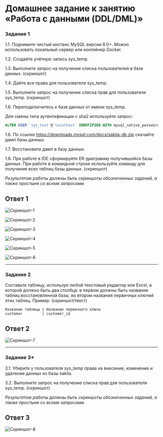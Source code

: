 # Домашнее задание к занятию «Работа с данными (DDL/DML)»


### Задание 1
1.1. Поднимите чистый инстанс MySQL версии 8.0+. Можно использовать локальный сервер или контейнер Docker.

1.2. Создайте учётную запись sys_temp.

1.3. Выполните запрос на получение списка пользователей в базе данных. (скриншот)

1.4. Дайте все права для пользователя sys_temp.

1.5. Выполните запрос на получение списка прав для пользователя sys_temp. (скриншот)

1.6. Переподключитесь к базе данных от имени sys_temp.

Для смены типа аутентификации с sha2 используйте запрос:
```sql
ALTER USER 'sys_test'@'localhost' IDENTIFIED WITH mysql_native_password BY 'password';
```
1.6. По ссылке https://downloads.mysql.com/docs/sakila-db.zip скачайте дамп базы данных.

1.7. Восстановите дамп в базу данных.

1.8. При работе в IDE сформируйте ER-диаграмму получившейся базы данных. При работе в командной строке используйте команду для получения всех таблиц базы данных. (скриншот)

*Результатом работы должны быть скриншоты обозначенных заданий, а также простыня со всеми запросами.*

## Ответ 1

![Скриншот-1](https://github.com/EscEller/netology-homework/blob/main/sdbsql-02/content/1.png)

![Скриншот-2](https://github.com/EscEller/netology-homework/blob/main/sdbsql-02/content/2.png)

![Скриншот-3](https://github.com/EscEller/netology-homework/blob/main/sdbsql-02/content/3.png)

![Скриншот-4](https://github.com/EscEller/netology-homework/blob/main/sdbsql-02/content/4.png)

![Скриншот-5](https://github.com/EscEller/netology-homework/blob/main/sdbsql-02/content/5.png)

![Скриншот-6](https://github.com/EscEller/netology-homework/blob/main/sdbsql-02/content/6.png)

---

### Задание 2
Составьте таблицу, используя любой текстовый редактор или Excel, в которой должно быть два столбца: в первом должны быть названия таблиц восстановленной базы, во втором названия первичных ключей этих таблиц. Пример: (скриншот/текст)
```
Название таблицы | Название первичного ключа
customer         | customer_id
```

## Ответ 2

![Скриншот-7](https://github.com/EscEller/netology-homework/blob/main/sdbsql-02/content/7.png)

---

### Задание 3*
3.1. Уберите у пользователя sys_temp права на внесение, изменение и удаление данных из базы sakila.

3.2. Выполните запрос на получение списка прав для пользователя sys_temp. (скриншот)

*Результатом работы должны быть скриншоты обозначенных заданий, а также простыня со всеми запросами.*

## Ответ 3

![Скриншот-8](https://github.com/EscEller/netology-homework/blob/main/sdbsql-02/content/8.png)
